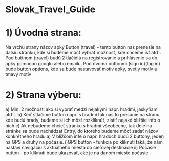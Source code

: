 # Slovak_Travel_Guide
<h1>1) Úvodná strana:</h1>
     Na vrchu strany názov apky 
     Button (travel) - tento button nas prenesie na dalsiu stranku, kde si budeme môcť vybrať možnosť, kde chceme ísť atď.. 
     Pod buttnom (travel) budú 2 tlačidlá na registrovanie a prihlásenie sa do apky pomocou googlu alebo emailu. 
     Pod dvoma buttonmi (sign in)(log in) bude button options, kde sa bude nastavovať motív apky, svetlý motív a tmavý motív 
<h1>2) Strana výberu:</h1>
    a) Min. 2 možnosti ako si vybrať medzi nejakými napr. hradmi, jaskyňami atď...
    b) Keď stlačíme button napr. s hradmi tak nás to presunie na stranu, kde budú hrady, budeme si ich môsť rozkliknúť, zistiť nejaké bližšie info o nich
    c) Ak nebudeme chcieť stránku s hradmi všeobecne, tak dole na stránke sa bude nachádzať Entry, do ktorého budeme môcť zadať názov konkrétneho hradu
            a) V bližšom infe o napr. hradoch budú 2 buttony, jeden na GPS a druhý na počasie.
                    i)GPS button - funkcia po kliknutí taká, že nám nastaví navigáciu s aktuálneho miesta do cieľovej destinácie
                    ii) Počasie button - po kliknutí bude ukazovať, aké je na danom mieste počasie

